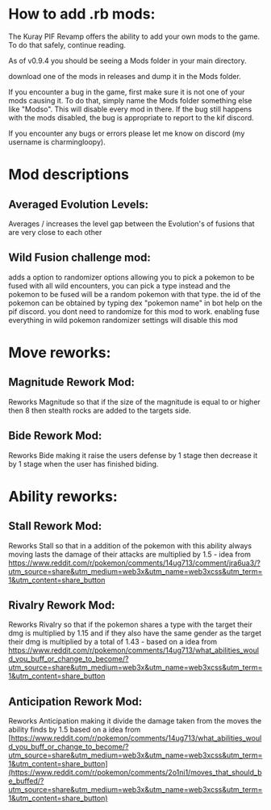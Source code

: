 # How to add .rb mods:

The Kuray PIF Revamp offers the ability to add your own mods to the game.  To do that safely, continue reading.

As of v0.9.4 you should be seeing a Mods folder in your main directory.

download one of the mods in releases and dump it in the Mods folder.

If you encounter a bug in the game,  first make sure it is not one of your mods causing it.  To do that, simply  name the Mods folder something else like  "Modso". This will disable every mod in there.  If the bug still happens with the mods disabled,  the bug is appropriate to report to the kif discord.

If you encounter any bugs or errors please let me know on discord (my username is charmingloopy).

# Mod descriptions 


## Averaged Evolution Levels:

Averages / increases the level gap between the Evolution's of fusions that are very close to each other

## Wild Fusion challenge mod:

adds a option to randomizer options allowing you to pick a pokemon to be fused with all wild encounters, you can pick a type instead and the pokemon to be fused will be a random pokemon with that type. the id of the pokemon can be obtained by typing dex "pokemon name" in bot help on the pif discord. you dont need to randomize for this mod to work. enabling fuse everything in wild pokemon randomizer settings will disable this mod

# Move reworks:
## Magnitude Rework Mod:

Reworks Magnitude so that if the size of the magnitude is equal to or higher then 8 then stealth rocks are added to the targets side.

## Bide Rework Mod:

Reworks Bide making it raise the users defense by 1 stage then decrease it by 1 stage when the user has finished biding.

# Ability reworks:

## Stall Rework Mod:

Reworks Stall so that in a addition of the pokemon with this ability always moving lasts the damage of their attacks are multiplied by 1.5 - idea from https://www.reddit.com/r/pokemon/comments/14ug713/comment/jra6ua3/?utm_source=share&utm_medium=web3x&utm_name=web3xcss&utm_term=1&utm_content=share_button

## Rivalry Rework Mod:

Reworks Rivalry so that if the pokemon shares a type with the target their dmg is multiplied by 1.15 and if they also have the same gender as the target their dmg is multiplied by a total of 1.43 - based on a idea from https://www.reddit.com/r/pokemon/comments/14ug713/what_abilities_would_you_buff_or_change_to_become/?utm_source=share&utm_medium=web3x&utm_name=web3xcss&utm_term=1&utm_content=share_button

## Anticipation Rework Mod:

Reworks Anticipation making it divide the damage taken from the moves the ability finds by 1.5 based on a idea from [https://www.reddit.com/r/pokemon/comments/14ug713/what_abilities_would_you_buff_or_change_to_become/?utm_source=share&utm_medium=web3x&utm_name=web3xcss&utm_term=1&utm_content=share_button](https://www.reddit.com/r/pokemon/comments/2o1ni1/moves_that_should_be_buffed/?utm_source=share&utm_medium=web3x&utm_name=web3xcss&utm_term=1&utm_content=share_button)


